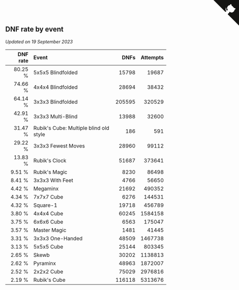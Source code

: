 ## DNF rate by event

*Updated on 19 September 2023*

| DNF rate | Event | DNFs | Attempts |
| ---: | :--- | ---: | ---: |
| 80.25 % | 5x5x5 Blindfolded | 15798 | 19687 |
| 74.66 % | 4x4x4 Blindfolded | 28694 | 38432 |
| 64.14 % | 3x3x3 Blindfolded | 205595 | 320529 |
| 42.91 % | 3x3x3 Multi-Blind | 13988 | 32600 |
| 31.47 % | Rubik's Cube: Multiple blind old style | 186 | 591 |
| 29.22 % | 3x3x3 Fewest Moves | 28960 | 99112 |
| 13.83 % | Rubik's Clock | 51687 | 373641 |
| 9.51 % | Rubik's Magic | 8230 | 86498 |
| 8.41 % | 3x3x3 With Feet | 4766 | 56650 |
| 4.42 % | Megaminx | 21692 | 490352 |
| 4.34 % | 7x7x7 Cube | 6276 | 144531 |
| 4.32 % | Square-1 | 19718 | 456789 |
| 3.80 % | 4x4x4 Cube | 60245 | 1584158 |
| 3.75 % | 6x6x6 Cube | 6563 | 175047 |
| 3.57 % | Master Magic | 1481 | 41445 |
| 3.31 % | 3x3x3 One-Handed | 48509 | 1467738 |
| 3.13 % | 5x5x5 Cube | 25144 | 803345 |
| 2.65 % | Skewb | 30202 | 1138813 |
| 2.62 % | Pyraminx | 48963 | 1872007 |
| 2.52 % | 2x2x2 Cube | 75029 | 2976816 |
| 2.19 % | Rubik's Cube | 116118 | 5313676 |


<a href="https://github.com/jonatanklosko/wca_statistics" class="github-corner" aria-label="View source on Github"><svg width="80" height="80" viewBox="0 0 250 250" style="fill:#151513; color:#fff; position: absolute; top: 0; border: 0; right: 0;" aria-hidden="true"><path d="M0,0 L115,115 L130,115 L142,142 L250,250 L250,0 Z"></path><path d="M128.3,109.0 C113.8,99.7 119.0,89.6 119.0,89.6 C122.0,82.7 120.5,78.6 120.5,78.6 C119.2,72.0 123.4,76.3 123.4,76.3 C127.3,80.9 125.5,87.3 125.5,87.3 C122.9,97.6 130.6,101.9 134.4,103.2" fill="currentColor" style="transform-origin: 130px 106px;" class="octo-arm"></path><path d="M115.0,115.0 C114.9,115.1 118.7,116.5 119.8,115.4 L133.7,101.6 C136.9,99.2 139.9,98.4 142.2,98.6 C133.8,88.0 127.5,74.4 143.8,58.0 C148.5,53.4 154.0,51.2 159.7,51.0 C160.3,49.4 163.2,43.6 171.4,40.1 C171.4,40.1 176.1,42.5 178.8,56.2 C183.1,58.6 187.2,61.8 190.9,65.4 C194.5,69.0 197.7,73.2 200.1,77.6 C213.8,80.2 216.3,84.9 216.3,84.9 C212.7,93.1 206.9,96.0 205.4,96.6 C205.1,102.4 203.0,107.8 198.3,112.5 C181.9,128.9 168.3,122.5 157.7,114.1 C157.9,116.9 156.7,120.9 152.7,124.9 L141.0,136.5 C139.8,137.7 141.6,141.9 141.8,141.8 Z" fill="currentColor" class="octo-body"></path></svg></a><style>.github-corner:hover .octo-arm{animation:octocat-wave 560ms ease-in-out}@keyframes octocat-wave{0%,100%{transform:rotate(0)}20%,60%{transform:rotate(-25deg)}40%,80%{transform:rotate(10deg)}}@media (max-width:500px){.github-corner:hover .octo-arm{animation:none}.github-corner .octo-arm{animation:octocat-wave 560ms ease-in-out}}</style>
